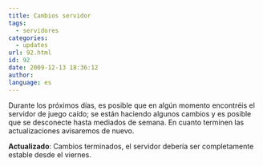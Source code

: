 ```yaml
---
title: Cambios servidor
tags:
  - servidores
categories:
  - updates
url: 92.html
id: 92
date: 2009-12-13 18:36:12
author:
language: es
---
```


Durante los próximos días, es posible que en algún momento encontréis el servidor de juego caído; se están haciendo algunos cambios y es posible que se desconecte hasta mediados de semana. En cuanto terminen las actualizaciones avisaremos de nuevo.

**Actualizado**: Cambios terminados, el servidor debería ser completamente estable desde el viernes.
